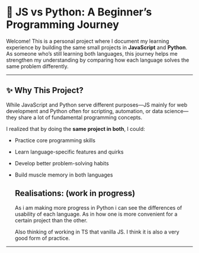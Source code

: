 # 🧠 JS vs Python: A Beginner’s Programming Journey

Welcome! This is a personal project where I document my learning experience by building the same small projects in **JavaScript** and **Python**. As someone who’s still learning both languages, this journey helps me strengthen my understanding by comparing how each language solves the same problem differently.

---

## ✨ Why This Project?

While JavaScript and Python serve different purposes—JS mainly for web development and Python often for scripting, automation, or data science—they share a lot of fundamental programming concepts.

I realized that by doing the **same project in both**, I could:
- Practice core programming skills
- Learn language-specific features and quirks
- Develop better problem-solving habits
- Build muscle memory in both languages

  ## Realisations: (work in progress)
  As i am making more progress in Python i can see the differences of usability of each language. As in how one is more convenient for a certain project than the other.

  Also thinking of working in TS that vanilla JS. I think it is also a very good form of practice.

---




